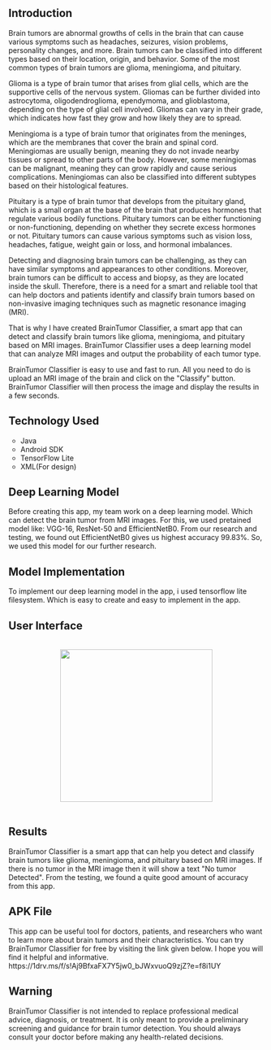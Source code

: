 <h2>Introduction</h2>

Brain tumors are abnormal growths of cells in the brain that can cause various symptoms such as headaches, seizures, vision problems, personality changes, and more. Brain tumors can be classified into different types based on their location, origin, and behavior. Some of the most common types of brain tumors are glioma, meningioma, and pituitary.

Glioma is a type of brain tumor that arises from glial cells, which are the supportive cells of the nervous system. Gliomas can be further divided into astrocytoma, oligodendroglioma, ependymoma, and glioblastoma, depending on the type of glial cell involved. Gliomas can vary in their grade, which indicates how fast they grow and how likely they are to spread.

Meningioma is a type of brain tumor that originates from the meninges, which are the membranes that cover the brain and spinal cord. Meningiomas are usually benign, meaning they do not invade nearby tissues or spread to other parts of the body. However, some meningiomas can be malignant, meaning they can grow rapidly and cause serious complications. Meningiomas can also be classified into different subtypes based on their histological features.

Pituitary is a type of brain tumor that develops from the pituitary gland, which is a small organ at the base of the brain that produces hormones that regulate various bodily functions. Pituitary tumors can be either functioning or non-functioning, depending on whether they secrete excess hormones or not. Pituitary tumors can cause various symptoms such as vision loss, headaches, fatigue, weight gain or loss, and hormonal imbalances.

Detecting and diagnosing brain tumors can be challenging, as they can have similar symptoms and appearances to other conditions. Moreover, brain tumors can be difficult to access and biopsy, as they are located inside the skull. Therefore, there is a need for a smart and reliable tool that can help doctors and patients identify and classify brain tumors based on non-invasive imaging techniques such as magnetic resonance imaging (MRI).

That is why I have created BrainTumor Classifier, a smart app that can detect and classify brain tumors like glioma, meningioma, and pituitary based on MRI images. BrainTumor Classifier uses a deep learning model that can analyze MRI images and output the probability of each tumor type.

BrainTumor Classifier is easy to use and fast to run. All you need to do is upload an MRI image of the brain and click on the "Classify" button. BrainTumor Classifier will then process the image and display the results in a few seconds.

<h2>Technology Used</h2>
<ul style="list-style-type:circle;">
  <li>Java</li>
  <li>Android SDK</li>
  <li>TensorFlow Lite</li>
  <li>XML(For design)</li>
</ul>

<h2>Deep Learning Model</h2>
Before creating this app, my team work on a deep learning model. Which can detect the brain tumor from MRI images. For this, we used pretained model like: VGG-16, ResNet-50 and EfficientNetB0. From our research and testing, we found out EfficientNetB0 gives us highest accuracy 99.83%. So, we used this model for our further research.

<h2>Model Implementation</h2>
To implement our deep learning model in the app, i used tensorflow lite filesystem. Which is easy to create and easy to implement in the app.


<h2>User Interface</h2>
<br>
<div align="center">
<img src="https://github.com/RayhanMahmud256/BrainTumorClassifier/assets/99743908/f7330596-eee2-4745-ab6d-d1020325cfdb" width="300">
</div>

<br>

<h2>Results</h2>
BrainTumor Classifier is a smart app that can help you detect and classify brain tumors like glioma, meningioma, and pituitary based on MRI images. If there is no tumor in the MRI image then it will show a text "No tumor Detected". From the testing, we found a quite good amount of accuracy from this app.

<h2>APK File</h2>
This app can be useful tool for doctors, patients, and researchers who want to learn more about brain tumors and their characteristics. You can try BrainTumor Classifier for free by visiting the link given below. I hope you will find it helpful and informative.
https://1drv.ms/f/s!Aj9BfxaFX7Y5jw0_bJWxvuoQ9zjZ?e=f8i1UY

<h2>Warning</h2>
BrainTumor Classifier is not intended to replace professional medical advice, diagnosis, or treatment. It is only meant to provide a preliminary screening and guidance for brain tumor detection. You should always consult your doctor before making any health-related decisions.

